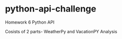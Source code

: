 # python-api-challenge
Homework 6 Python API 

Cosists of 2 parts- WeatherPy and VacationPY Analysis
